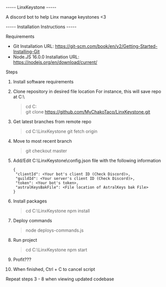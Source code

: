 ----- LinxKeystone -----

A discord bot to help Linx manage keystones <3

----- Installation Instructions -----

Requirements
  - Git
    Installation URL: https://git-scm.com/book/en/v2/Getting-Started-Installing-Git
  - Node.JS 16.0.0
    Installation URL: https://nodejs.org/en/download/current/

Steps
1.  Install software requirements
2.  Clone repository in desired file location
    For instance, this will save repo at C:\

    > cd C:\
    > git clone https://github.com/MyChakoTaco/LinxKeystone.git

3.  Get latest branches from remote repo

    > cd C:\LinxKeystone
    > git fetch origin

4.  Move to most recent branch

    > git checkout master

5.  Add/Edit C:\LinxKeystone\config.json file with the following information

    ```
    {
     "clientId": <Your bot's client ID (Check Discord)>,
     "guildId": <Your server's client ID (Check Discord)>,
     "token": <Your bot's token>,
     "astralKeysBakFile": <File location of AstralKeys bak File>
    }
    ```

6.  Install packages

    > cd C:\LinxKeystone
    > npm install

7.  Deploy commands

    > node deploys-commands.js

8.  Run project

    > cd C:\LinxKeystone
    > npm start

9.  Profit???
10. When finished, Ctrl + C to cancel script

Repeat steps 3 - 8 when viewing updated codebase
